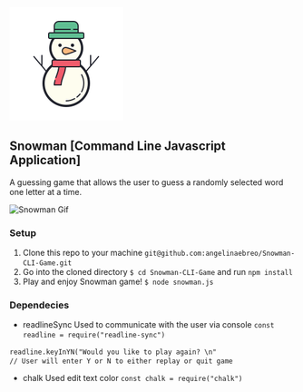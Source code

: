![Snowman icon](/snowmanicon.png)


## Snowman [Command Line Javascript Application]

A guessing game that allows the user to guess a randomly selected word one letter at a time.

![Snowman Gif](./snowman.gif)

### Setup


1. Clone this repo to your machine `git@github.com:angelinaebreo/Snowman-CLI-Game.git`
1. Go into the cloned directory `$ cd Snowman-CLI-Game` and run `npm install`
1. Play and enjoy Snowman game! `$ node snowman.js`





### Dependecies
- readlineSync Used to communicate with the user via console
`const readline = require("readline-sync")`
```
readline.keyInYN("Would you like to play again? \n"
// User will enter Y or N to either replay or quit game
```
  
- chalk Used edit text color
`const chalk = require("chalk")`


